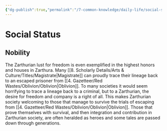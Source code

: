 ```yaml
---
{"dg-publish":true,"permalink":"/7-common-knowledge/daily-life/social-status/","noteIcon":""}
---
```


# Social Status



## Nobility
The Zarthurian lust for freedom is even exemplified in the highest honors and houses in Zarthura. Many [[8. Scholarly Details/Arts & Culture/Titles/Magistrate\|Magistrate]] can proudly trace their lineage back to an escaped prisoner from [[4. Gazetteer/Red Wastes/Oblivion/Oblivion\|Oblivion]]. To many societies it would seem horrifying to trace a lineage back to a criminal, but to a Zarthurian, the desire for freedom and company is a right of all. This makes Zarthurian society welcoming to those that manage to survive the trials of escaping from [[4. Gazetteer/Red Wastes/Oblivion/Oblivion\|Oblivion]]. Those that prove themselves with survival, and then integration and contribution in Zarthurian society, are often heralded as heroes and some tales are passed down through generations.